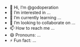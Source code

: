 - 👋 Hi, I’m @godoperation
- 👀 I’m interested in ...
- 🌱 I’m currently learning ...
- 💞️ I’m looking to collaborate on ...
- 📫 How to reach me ...
- 😄 Pronouns: ...
- ⚡ Fun fact: ...

<!---
godoperation/godoperation is a ✨ special ✨ repository because its `README.md` (this file) appears on your GitHub profile.
You can click the Preview link to take a look at your changes.
--->
